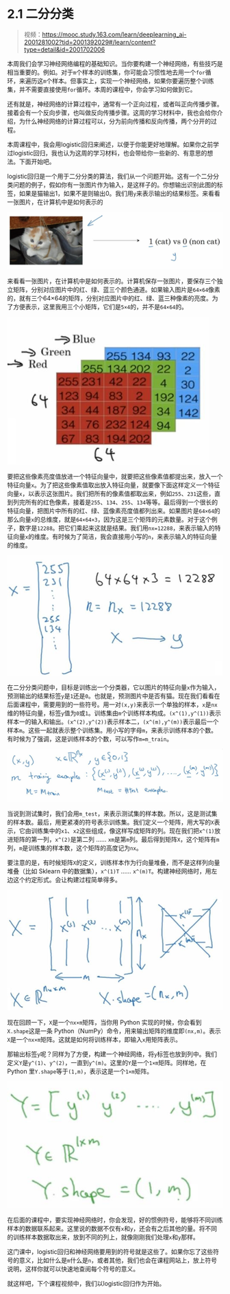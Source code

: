 # 2.1 二分分类

> 视频：<https://mooc.study.163.com/learn/deeplearning_ai-2001281002?tid=2001392029#/learn/content?type=detail&id=2001702006>

本周我们会学习神经网络编程的基础知识。当你要构建一个神经网络，有些技巧是相当重要的。例如。对于`m`个样本的训练集，你可能会习惯性地去用一个`for`循环，来遍历这`m`个样本。但事实上，实现一个神经网络，如果你要遍历整个训练集，并不需要直接使用`for`循环。本周的课程中，你会学习如何做到它。

还有就是，神经网络的计算过程中，通常有一个正向过程，或者叫正向传播步骤。接着会有一个反向步骤，也叫做反向传播步骤。这周的学习材料中，我也会给你介绍，为什么神经网络的计算过程可以，分为前向传播和反向传播，两个分开的过程。

本周课程中，我会用logistic回归来阐述，以便于你能更好地理解。如果你之前学过logistic回归，我也认为这周的学习材料，也会带给你一些新的、有意思的想法。下面开始吧。

logistic回归是一个用于二分分类的算法，我们从一个问题开始。这有一个二分分类问题的例子，假如你有一张图片作为输入，是这样子的。你想输出识别此图的标签，如果是猫输出1，如果不是则输出0。我们用`y`来表示输出的结果标签。来看看一张图片，在计算机中是如何表示的

![](img/2-1-1.jpg)

来看看一张图片，在计算机中是如何表示的。计算机保存一张图片，要保存三个独立矩阵，分别对应图片中的红、绿、蓝三个颜色通道。如果输入图片是`64×64`像素的，就有三个64×64的矩阵，分别对应图片中的红、绿、蓝三种像素的亮度。为了方便表示，这里我用三个小矩阵，它们是`5×4`的，并不是`64×64`的。

![](img/2-1-2.jpg)

要把这些像素亮度值放进一个特征向量中，就要把这些像素值都提出来，放入一个特征向量`x`。为了把这些像素值取出放入特征向量，就要像下面这样定义一个特征向量`x`，以表示这张图片。我们把所有的像素值都取出来，例如`255`、`231`这些，直到列完所有的红色像素，接着是`255`、`134`、`255`、`134`等等。最后得到一个很长的特征向量，把图片中所有的红、绿、蓝像素亮度值都列出来。如果图片是`64×64`的那么向量`x`的总维度，就是`64×64×3`，因为这是三个矩阵的元素数量。对于这个例子，数字是`12288`。把它们乘起来这就是结果。我们用`nx=12288`，来表示输入的特征向量`x`的维度。有时候为了简洁，我会直接用小写的`n`，来表示输入的特征向量的维度。

![](img/2-1-3.jpg)

在二分分类问题中，目标是训练出一个分类器，它以图片的特征向量`x`作为输入，预测输出的结果标签`y`是`1`还是`0`。也就是，预测图片中是否有猫。现在我们看看在后面课程中，需要用到的一些符号。用一对`(x,y)`来表示一个单独的样本，`x`是`nx`维的特征向量，标签`y`值为`0`或`1`。训练集由`m`个训练样本构成。`(x^(1),y^(1))`表示样本一的输入和输出。`(x^(2),y^(2))`表示样本二，`(x^(m),y^(m))`表示最后一个样本`m`。这些一起就表示整个训练集。用小写的字母`m`，来表示训练样本的个数。有时候为了强调，这是训练样本的个数，可以写作`m=m_train`。

![](img/2-1-4.jpg)

当说到测试集时，我们会用`m_test`，来表示测试集的样本数。所以，这是测试集的样本数。最后，用更紧凑的符号表示训练集。我们定义一个矩阵，用大写的`X`表示，它由训练集中的`x1`、`x2`这些组成，像这样写成矩阵的列。现在我们把`x^(1)`放进矩阵的第一列，`x^(2)`是第二列 …… `xm`是第`m`列。最后得到矩阵`X`，这个矩阵有`m`列，`m`是训练集的样本数，这个矩阵的高度记为`nx`。

要注意的是，有时候矩阵`X`的定义，训练样本作为行向量堆叠，而不是这样列向量堆叠（比如 Sklearn 中的数据集），`x^(1)T` …… `x^(m)T`。构建神经网络时，用左边这个约定形式。会让构建过程简单得多。

![](img/2-1-5.jpg)

现在回顾一下，`X`是一个`nx×m`矩阵，当你用 Python 实现的时候，你会看到`X.shape`这是一条 Python（NumPy）命令，用来输出矩阵的维度即`(nx,m)`。表示`X`是一个`nx×m`矩阵。这就是如何将训练样本，即输入`x`用矩阵表示。

那输出标签`y`呢？同样为了方便，构建一个神经网络，将`y`标签也放到列中。我们定义`Y`是`y^(1)`、`y^(2)`，一直到`y^(m)`。这里的`Y`是一个`1×m`矩阵。同样地，在 Python 里`Y.shape`等于`(1,m)`，表示这是一个`1×m`矩阵。

![](img/2-1-6.jpg)

在后面的课程中，要实现神经网络时，你会发现，好的惯例符号，能够将不同训练样本的数据联系起来。这里说的数据不仅有`x`和`y`，还会有之后其他的量。将不同的训练样本数据取出来，放到不同的列上，就像刚刚我们处理`x`和`y`那样。

这门课中，logistic回归和神经网络要用到的符号就是这些了。如果你忘了这些符号的意义，比如什么是`m`什么是`n`，或者其他，我们也会在课程网站上，放上符号说明，这样你就可以快速地查阅每个符号的意义。

就这样吧，下个课程视频中，我们以logistic回归作为开始。






